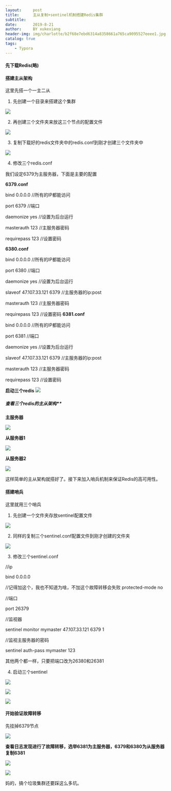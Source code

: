 ```yaml
---
layout:     post
title:      主从复制+sentinel机制搭建Redis集群
subtitle:   
date:       2019-8-21
author:     BY xukexiang
header-img: img/charlotte/b2f68e7ebd6314a8358661a765ca9095527eeee1.jpg
catalog: true
tags:
    - Typora
---
```


#### 先下载Redis(略)

#### 搭建主从架构

这里先搭一个一主二从

1. 先创建一个目录来搭建这个集群

![](/img/1566540821(1).jpg)

2. 再创建三个文件夹来放这三个节点的配置文件

![](/img/1566541063(1).jpg)

3. 复制下载好的redis文件夹中的redis.conf到刚才创建三个文件夹中

![](/img/1566541194(1).jpg)

4. 修改三个redis.conf

我们设定6379为主服务器，下面是主要的配置

**6379.conf**

bind 0.0.0.0  //所有的IP都能访问

port 6379   //端口

daemonize yes  //设置为后台运行

masterauth 123 //主服务器密码

requirepass 123 //设置密码

**6380.conf**

bind 0.0.0.0  //所有的IP都能访问

port 6380   //端口

daemonize yes  //设置为后台运行

slaveof 47.107.33.121 6379 //主服务器的ip:post

masterauth 123 //主服务器密码

requirepass 123 //设置密码
**6381.conf**

bind 0.0.0.0  //所有的IP都能访问

port 6381   //端口

daemonize yes  //设置为后台运行

slaveof 47.107.33.121 6379 //主服务器的ip:post

masterauth 123 //主服务器密码

requirepass 123 //设置密码

**启动三个redis**
![](/img/1566542231(1).jpg)

##### 查看三个redis的主从架构**

**主服务器**

![](/img/1566542262(1).jpg)

**从服务器1**

![](/img/1566542486(1).jpg)

**从服务器2**

![](/img/1566542547(1).jpg)

这样简单的主从架构就搭好了。接下来加入哨兵机制来保证Redis的高可用性。

#### 搭建哨兵

这里就用三个哨兵

1. 先创建一个文件夹存放sentinel配置文件

![](/img/1566542917(1).jpg)

2. 同样的复制三个sentinel.conf配置文件到刚才创建的文件夹

![](/img/1566542954(1).jpg)

3. 修改三个sentinel.conf

//ip

bind 0.0.0.0

//记得加这个，我也不知道为啥，不加这个故障转移会失败
protected-mode no 

//端口

port 26379

//监视器

sentinel monitor mymaster 47.107.33.121  6379 1

//监视主服务器的密码

sentinel auth-pass mymaster 123

其他两个都一样，只要把端口改为26380和26381

4. 启动三个sentinel

![](/img/1566543816(1).jpg)

![](/img/1566543859(1).jpg)

![](/img/1566543890(1).jpg)

#### 开始验证故障转移

先挂掉6379节点

![](/img/1566543992(1).jpg)

**查看日志发现进行了故障转移，选举6381为主服务器，6379和6380为从服务器复制6381**

![](/img/1566544125(1).jpg)


![](/img/1566544544(1).jpg)


妈的，搞个垃圾集群还要踩这么多坑。





